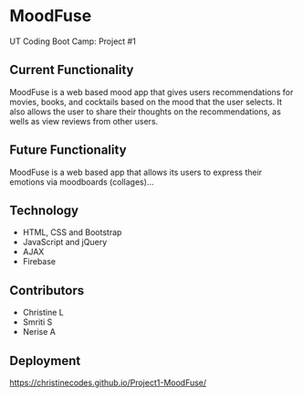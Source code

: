 # MoodFuse
 UT Coding Boot Camp: Project #1 

## Current Functionality
MoodFuse is a web based mood app that gives users recommendations for movies, books, and cocktails based on the mood that the user selects. It also allows the user to share their thoughts on the recommendations, as wells as view reviews from other users.  

## Future Functionality
MoodFuse is a web based app that allows its users to express their emotions via moodboards (collages)... 

## Technology
* HTML, CSS and Bootstrap 
* JavaScript and jQuery
* AJAX
* Firebase


## Contributors
* Christine L
* Smriti S
* Nerise A


## Deployment
https://christinecodes.github.io/Project1-MoodFuse/
